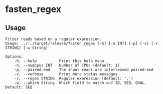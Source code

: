 # fasten_regex

## Usage


    Filter reads based on a regular expression.
    Usage: ../../target/release/fasten_regex [-h] [-n INT] [-p] [-v] [-r STRING] [-w String]
    
    Options:
        -h, --help          Print this help menu.
        -n, --numcpus INT   Number of CPUs (default: 1)
        -p, --paired-end    The input reads are interleaved paired-end
        -v, --verbose       Print more status messages
        -r, --regex STRING  Regular expression (default: '.')
        -w, --which String  Which field to match on? ID, SEQ, QUAL. Default: SEQ
    
